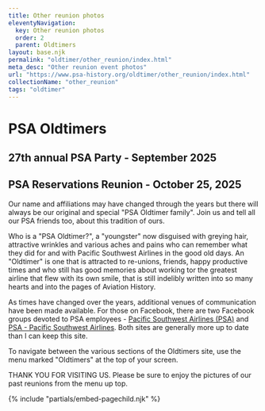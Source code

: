 ```yaml
---
title: Other reunion photos
eleventyNavigation:
  key: Other reunion photos
  order: 2
  parent: Oldtimers
layout: base.njk
permalink: "oldtimer/other_reunion/index.html"
meta_desc: "Other reunion event photos"
url: "https://www.psa-history.org/oldtimer/other_reunion/index.html"
collectionName: "other_reunion"
tags: "oldtimer"
---
```


# PSA Oldtimers

## 27th annual PSA Party - September 2025
## PSA Reservations Reunion - October 25, 2025


Our name and affiliations may have changed through the years but there will always be our original and special "PSA Oldtimer family". Join us and tell all our PSA friends too, about this tradition of ours.


Who is a "PSA Oldtimer?", a "youngster" now disguised with greying hair, attractive wrinkles and various aches and pains who can remember what they did for and with Pacific Southwest Airlines in the good old days. An "Oldtimer" is one that is attracted to re-unions, friends, happy productive times and who still has good memories about working tor the greatest airline that flew with its own smile, that is still indelibly written into so many hearts and into the pages of Aviation History.


As times have changed over the years, additional venues of communication have been made available. For those on Facebook, there are two Facebook groups devoted to PSA employees - [Pacific Southwest Airlines (PSA)](https://www.facebook.com/groups/47162793603/) and [PSA - Pacific Southwest Airlines](https://www.facebook.com/groups/59126863553/). Both sites are generally more up to date than I can keep this site.


To navigate between the various sections of the Oldtimers site, use the menu marked "Oldtimers" at the top of your screen.


THANK YOU FOR VISITING US. Please be sure to enjoy the pictures of our past reunions from the menu up top.

{% include "partials/embed-pagechild.njk" %}